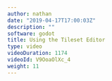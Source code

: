 ```yaml
---
author: nathan
date: "2019-04-17T17:00:03Z"
description: ""
software: godot
title: Using the Tileset Editor
type: video
videoDuration: 1174
videoId: V9OoaOlXc_4
weight: 11
---
```


